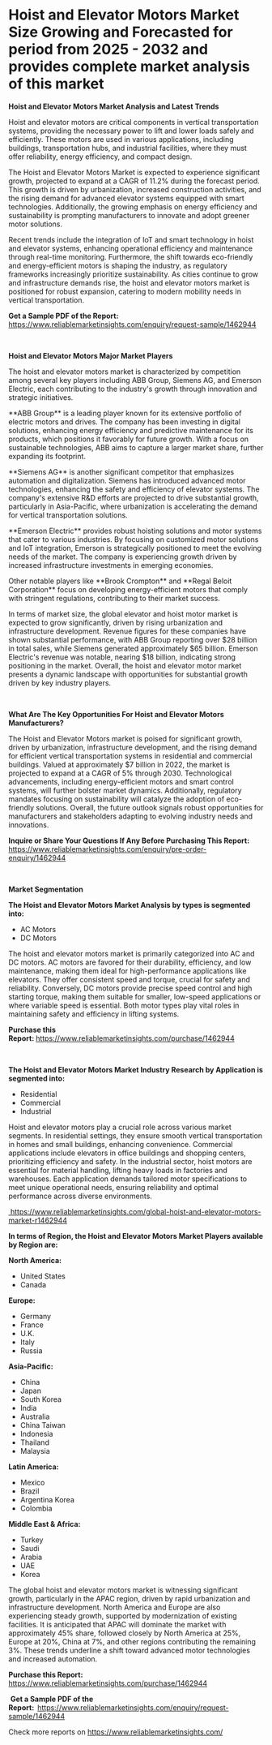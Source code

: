 <p><h1>Hoist and Elevator Motors Market Size Growing and Forecasted for period from 2025 - 2032 and provides complete market analysis of this market</h1></p><p><strong>Hoist and Elevator Motors Market Analysis and Latest Trends</strong></p>
<p><p>Hoist and elevator motors are critical components in vertical transportation systems, providing the necessary power to lift and lower loads safely and efficiently. These motors are used in various applications, including buildings, transportation hubs, and industrial facilities, where they must offer reliability, energy efficiency, and compact design.</p><p>The Hoist and Elevator Motors Market is expected to experience significant growth, projected to expand at a CAGR of 11.2% during the forecast period. This growth is driven by urbanization, increased construction activities, and the rising demand for advanced elevator systems equipped with smart technologies. Additionally, the growing emphasis on energy efficiency and sustainability is prompting manufacturers to innovate and adopt greener motor solutions.</p><p>Recent trends include the integration of IoT and smart technology in hoist and elevator systems, enhancing operational efficiency and maintenance through real-time monitoring. Furthermore, the shift towards eco-friendly and energy-efficient motors is shaping the industry, as regulatory frameworks increasingly prioritize sustainability. As cities continue to grow and infrastructure demands rise, the hoist and elevator motors market is positioned for robust expansion, catering to modern mobility needs in vertical transportation.</p></p>
<p><strong>Get a Sample PDF of the Report:&nbsp;</strong> <a href="https://www.reliablemarketinsights.com/enquiry/request-sample/1462944?utm_campaign=3583&utm_medium=2&utm_source=Github&utm_content=ia&utm_term=12042025&utm_id=hoist-and-elevator-motors">https://www.reliablemarketinsights.com/enquiry/request-sample/1462944</a></p>
<p>&nbsp;</p>
<p><strong>Hoist and Elevator Motors Major Market Players</strong></p>
<p><p>The hoist and elevator motors market is characterized by competition among several key players including ABB Group, Siemens AG, and Emerson Electric, each contributing to the industry's growth through innovation and strategic initiatives.</p><p>**ABB Group** is a leading player known for its extensive portfolio of electric motors and drives. The company has been investing in digital solutions, enhancing energy efficiency and predictive maintenance for its products, which positions it favorably for future growth. With a focus on sustainable technologies, ABB aims to capture a larger market share, further expanding its footprint.</p><p>**Siemens AG** is another significant competitor that emphasizes automation and digitalization. Siemens has introduced advanced motor technologies, enhancing the safety and efficiency of elevator systems. The company's extensive R&D efforts are projected to drive substantial growth, particularly in Asia-Pacific, where urbanization is accelerating the demand for vertical transportation solutions.</p><p>**Emerson Electric** provides robust hoisting solutions and motor systems that cater to various industries. By focusing on customized motor solutions and IoT integration, Emerson is strategically positioned to meet the evolving needs of the market. The company is experiencing growth driven by increased infrastructure investments in emerging economies.</p><p>Other notable players like **Brook Crompton** and **Regal Beloit Corporation** focus on developing energy-efficient motors that comply with stringent regulations, contributing to their market success.</p><p>In terms of market size, the global elevator and hoist motor market is expected to grow significantly, driven by rising urbanization and infrastructure development. Revenue figures for these companies have shown substantial performance, with ABB Group reporting over $28 billion in total sales, while Siemens generated approximately $65 billion. Emerson Electric's revenue was notable, nearing $18 billion, indicating strong positioning in the market. Overall, the hoist and elevator motor market presents a dynamic landscape with opportunities for substantial growth driven by key industry players.</p></p>
<p>&nbsp;</p>
<p><strong>What Are The Key Opportunities For Hoist and Elevator Motors Manufacturers?</strong></p>
<p><p>The Hoist and Elevator Motors market is poised for significant growth, driven by urbanization, infrastructure development, and the rising demand for efficient vertical transportation systems in residential and commercial buildings. Valued at approximately $7 billion in 2022, the market is projected to expand at a CAGR of 5% through 2030. Technological advancements, including energy-efficient motors and smart control systems, will further bolster market dynamics. Additionally, regulatory mandates focusing on sustainability will catalyze the adoption of eco-friendly solutions. Overall, the future outlook signals robust opportunities for manufacturers and stakeholders adapting to evolving industry needs and innovations.</p></p>
<p><strong>Inquire or Share Your Questions If Any Before Purchasing This Report:</strong> <a href="https://www.reliablemarketinsights.com/enquiry/pre-order-enquiry/1462944?utm_campaign=3583&utm_medium=2&utm_source=Github&utm_content=ia&utm_term=12042025&utm_id=hoist-and-elevator-motors">https://www.reliablemarketinsights.com/enquiry/pre-order-enquiry/1462944</a></p>
<p>&nbsp;</p>
<p><strong>Market Segmentation</strong></p>
<p><strong>The Hoist and Elevator Motors Market Analysis by types is segmented into:</strong></p>
<p><ul><li>AC Motors</li><li>DC Motors</li></ul></p>
<p><p>The hoist and elevator motors market is primarily categorized into AC and DC motors. AC motors are favored for their durability, efficiency, and low maintenance, making them ideal for high-performance applications like elevators. They offer consistent speed and torque, crucial for safety and reliability. Conversely, DC motors provide precise speed control and high starting torque, making them suitable for smaller, low-speed applications or where variable speed is essential. Both motor types play vital roles in maintaining safety and efficiency in lifting systems.</p></p>
<p><strong>Purchase this Report:&nbsp;</strong><a href="https://www.reliablemarketinsights.com/purchase/1462944?utm_campaign=3583&utm_medium=2&utm_source=Github&utm_content=ia&utm_term=12042025&utm_id=hoist-and-elevator-motors">https://www.reliablemarketinsights.com/purchase/1462944</a></p>
<p>&nbsp;</p>
<p><strong>The Hoist and Elevator Motors Market Industry Research by Application is segmented into:</strong></p>
<p><ul><li>Residential</li><li>Commercial</li><li>Industrial</li></ul></p>
<p><p>Hoist and elevator motors play a crucial role across various market segments. In residential settings, they ensure smooth vertical transportation in homes and small buildings, enhancing convenience. Commercial applications include elevators in office buildings and shopping centers, prioritizing efficiency and safety. In the industrial sector, hoist motors are essential for material handling, lifting heavy loads in factories and warehouses. Each application demands tailored motor specifications to meet unique operational needs, ensuring reliability and optimal performance across diverse environments.</p></p>
<p><a href="https://www.reliablemarketinsights.com/global-hoist-and-elevator-motors-market-r1462944?utm_campaign=3583&utm_medium=2&utm_source=Github&utm_content=ia&utm_term=12042025&utm_id=hoist-and-elevator-motors">&nbsp;https://www.reliablemarketinsights.com/global-hoist-and-elevator-motors-market-r1462944</a></p>
<p><strong>In terms of Region, the Hoist and Elevator Motors Market Players available by Region are:</strong></p>
<p>
    <p> <strong> North America: </strong>
        <ul>
            <li>United States</li>
            <li>Canada</li>
        </ul>
        </p> 
    <p> <strong> Europe: </strong>
        <ul>
            <li>Germany</li>
            <li>France</li>
            <li>U.K.</li>
            <li>Italy</li>
            <li>Russia</li>
        </ul>
        </p> 
    <p> <strong> Asia-Pacific: </strong>
        <ul>
            <li>China</li>
            <li>Japan</li>
            <li>South Korea</li>
            <li>India</li>
            <li>Australia</li>
            <li>China Taiwan</li>
            <li>Indonesia</li>
            <li>Thailand</li>
            <li>Malaysia</li>
        </ul>
        </p> 
    <p> <strong> Latin America: </strong>
        <ul>
            <li>Mexico</li>
            <li>Brazil</li>
            <li>Argentina Korea</li>
            <li>Colombia</li>
        </ul>
        </p> 
    <p> <strong> Middle East & Africa: </strong>
        <ul>
            <li>Turkey</li>
            <li>Saudi</li>
            <li>Arabia</li>
            <li>UAE</li>
            <li>Korea</li>
        </ul>
    </p>
    </p>
<p><p>The global hoist and elevator motors market is witnessing significant growth, particularly in the APAC region, driven by rapid urbanization and infrastructure development. North America and Europe are also experiencing steady growth, supported by modernization of existing facilities. It is anticipated that APAC will dominate the market with approximately 45% share, followed closely by North America at 25%, Europe at 20%, China at 7%, and other regions contributing the remaining 3%. These trends underline a shift toward advanced motor technologies and increased automation.</p></p>
<p><strong>Purchase this Report: </strong><a href="https://www.reliablemarketinsights.com/purchase/1462944?utm_campaign=3583&utm_medium=2&utm_source=Github&utm_content=ia&utm_term=12042025&utm_id=hoist-and-elevator-motors">https://www.reliablemarketinsights.com/purchase/1462944</a></p>
<p>&nbsp;<strong>Get a Sample PDF of the Report:&nbsp;&nbsp;</strong><a href="https://www.reliablemarketinsights.com/enquiry/request-sample/1462944?utm_campaign=3583&utm_medium=2&utm_source=Github&utm_content=ia&utm_term=12042025&utm_id=hoist-and-elevator-motors">https://www.reliablemarketinsights.com/enquiry/request-sample/1462944</a></p>
<p><strong></strong></p>
<p>Check more reports on <a href="https://www.reliablemarketinsights.com/?utm_campaign=3583&utm_medium=2&utm_source=Github&utm_content=ia&utm_term=12042025&utm_id=hoist-and-elevator-motors">https://www.reliablemarketinsights.com/</a></p>